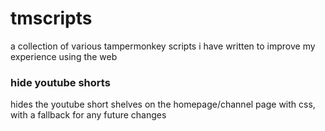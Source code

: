 # tmscripts
a collection of various tampermonkey scripts i have written to improve my
experience using the web

### hide youtube shorts
hides the youtube short shelves on the homepage/channel page with css, with
a fallback for any future changes
